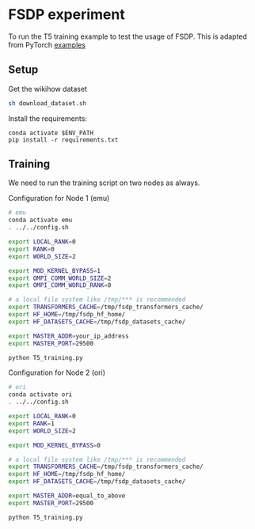 # FSDP experiment

To run the T5 training example to test the usage of FSDP. This is adapted from PyTorch [examples](https://github.com/pytorch/examples/tree/main/distributed/FSDP)

## Setup

Get the wikihow dataset

```bash
sh download_dataset.sh
```

Install the requirements:

```
conda activate $ENV_PATH
pip install -r requirements.txt
```

## Training

We need to run the training script on two nodes as always.

Configuration for Node 1 (emu)

```bash
# emu
conda activate emu
. ../../config.sh

export LOCAL_RANK=0
export RANK=0
export WORLD_SIZE=2

export MOD_KERNEL_BYPASS=1
export OMPI_COMM_WORLD_SIZE=2
export OMPI_COMM_WORLD_RANK=0

# a local file system like /tmp/*** is recommended
export TRANSFORMERS_CACHE=/tmp/fsdp_transformers_cache/
export HF_HOME=/tmp/fsdp_hf_home/
export HF_DATASETS_CACHE=/tmp/fsdp_datasets_cache/

export MASTER_ADDR=your_ip_address
export MASTER_PORT=29500

python T5_training.py
```

Configuration for Node 2 (ori)

```bash
# ori
conda activate ori
. ../../config.sh

export LOCAL_RANK=0
export RANK=1
export WORLD_SIZE=2

export MOD_KERNEL_BYPASS=0

# a local file system like /tmp/*** is recommended
export TRANSFORMERS_CACHE=/tmp/fsdp_transformers_cache/
export HF_HOME=/tmp/fsdp_hf_home/
export HF_DATASETS_CACHE=/tmp/fsdp_datasets_cache/

export MASTER_ADDR=equal_to_above
export MASTER_PORT=29500

python T5_training.py
```


